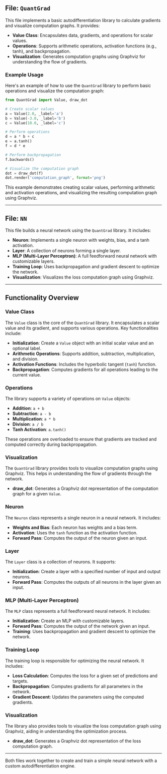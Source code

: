 
## File: `QuantGrad`

This file implements a basic autodifferentiation library to calculate gradients and visualize computation graphs. It provides:

- **Value Class**: Encapsulates data, gradients, and operations for scalar values.
- **Operations**: Supports arithmetic operations, activation functions (e.g., tanh), and backpropagation.
- **Visualization**: Generates computation graphs using Graphviz for understanding the flow of gradients.


### Example Usage

Here's an example of how to use the `QuantGrad` library to perform basic operations and visualize the computation graph:

```python
from QuantGrad import Value, draw_dot

# Create scalar values
a = Value(2.0, _label='a')
b = Value(-3.0, _label='b')
c = Value(10.0, _label='c')

# Perform operations
d = a * b + c
e = a.tanh()
f = d * e

# Perform backpropagation
f.backwards()

# Visualize the computation graph
dot = draw_dot(f)
dot.render('computation_graph', format='png')
```

This example demonstrates creating scalar values, performing arithmetic and activation operations, and visualizing the resulting computation graph using Graphviz.

---

## File: `NN`

This file builds a neural network using the `QuantGrad` library. It includes:

- **Neuron**: Implements a single neuron with weights, bias, and a tanh activation.
- **Layer**: A collection of neurons forming a single layer.
- **MLP (Multi-Layer Perceptron)**: A full feedforward neural network with customizable layers.
- **Training Loop**: Uses backpropagation and gradient descent to optimize the network.
- **Visualization**: Visualizes the loss computation graph using Graphviz.

---

## Functionality Overview

### Value Class

The `Value` class is the core of the `QuantGrad` library. It encapsulates a scalar value and its gradient, and supports various operations. Key functionalities include:

- **Initialization**: Create a `Value` object with an initial scalar value and an optional label.
- **Arithmetic Operations**: Supports addition, subtraction, multiplication, and division.
- **Activation Functions**: Includes the hyperbolic tangent (`tanh`) function.
- **Backpropagation**: Computes gradients for all operations leading to the current value.

### Operations

The library supports a variety of operations on `Value` objects:

- **Addition**: `a + b`
- **Subtraction**: `a - b`
- **Multiplication**: `a * b`
- **Division**: `a / b`
- **Tanh Activation**: `a.tanh()`

These operations are overloaded to ensure that gradients are tracked and computed correctly during backpropagation.

### Visualization

The `QuantGrad` library provides tools to visualize computation graphs using Graphviz. This helps in understanding the flow of gradients through the network.

- **draw_dot**: Generates a Graphviz dot representation of the computation graph for a given `Value`.

### Neuron

The `Neuron` class represents a single neuron in a neural network. It includes:

- **Weights and Bias**: Each neuron has weights and a bias term.
- **Activation**: Uses the `tanh` function as the activation function.
- **Forward Pass**: Computes the output of the neuron given an input.

### Layer

The `Layer` class is a collection of neurons. It supports:

- **Initialization**: Create a layer with a specified number of input and output neurons.
- **Forward Pass**: Computes the outputs of all neurons in the layer given an input.

### MLP (Multi-Layer Perceptron)

The `MLP` class represents a full feedforward neural network. It includes:

- **Initialization**: Create an MLP with customizable layers.
- **Forward Pass**: Computes the output of the network given an input.
- **Training**: Uses backpropagation and gradient descent to optimize the network.

### Training Loop

The training loop is responsible for optimizing the neural network. It includes:

- **Loss Calculation**: Computes the loss for a given set of predictions and targets.
- **Backpropagation**: Computes gradients for all parameters in the network.
- **Gradient Descent**: Updates the parameters using the computed gradients.

### Visualization

The library also provides tools to visualize the loss computation graph using Graphviz, aiding in understanding the optimization process.

- **draw_dot**: Generates a Graphviz dot representation of the loss computation graph.

---

Both files work together to create and train a simple neural network with a custom autodifferentiation engine.
